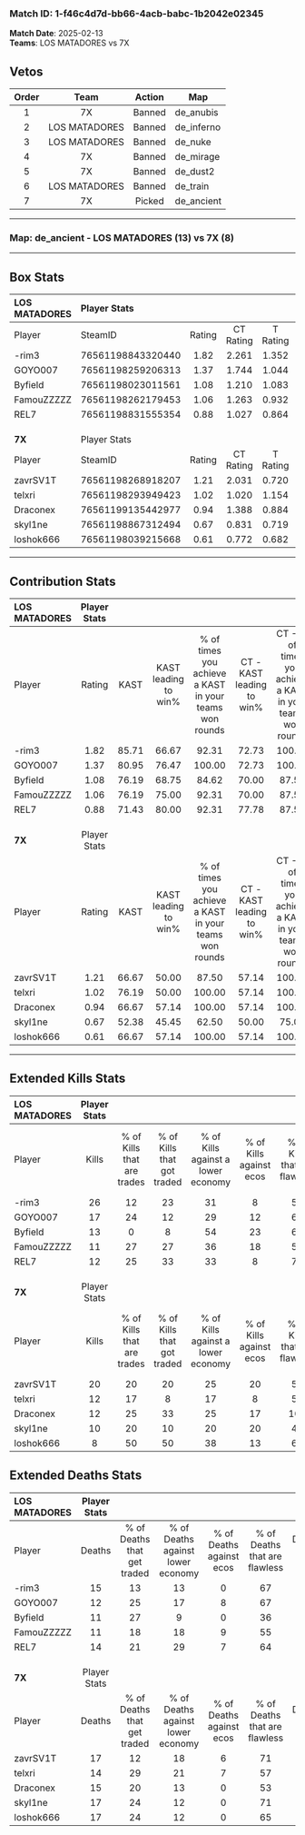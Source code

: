 ### Match ID: 1-f46c4d7d-bb66-4acb-babc-1b2042e02345  
**Match Date**: 2025-02-13  
**Teams**: LOS MATADORES vs 7X  

## Vetos  

| Order | Team | Action | Map |
| :---: | :--: | :----: | --- |
| 1 | 7X | Banned | de_anubis |
| 2 | LOS MATADORES | Banned | de_inferno |
| 3 | LOS MATADORES | Banned | de_nuke |
| 4 | 7X | Banned | de_mirage |
| 5 | 7X | Banned | de_dust2 |
| 6 | LOS MATADORES | Banned | de_train |
| 7 | 7X | Picked | de_ancient |

---  

### **Map**: de_ancient - LOS MATADORES (13) vs 7X (8)  
---  

## Box Stats  

| **LOS MATADORES** | Player Stats      |        |           |          |       |       |       |         |        |      |     |
| :- | :- | :-: | :-: | :-: | :-: | :-: | :-: | :-: | :-: | :-: | :-: |
| Player            | SteamID           | Rating | CT Rating | T Rating | KAST  |  ADR  | Kills | Assists | Deaths | K/D  | HS% |
| -rim3             | 76561198843320440 |  1.82  |   2.261   |  1.352   | 85.71 | 129.1 |  26   |    6    |   15   | 1.73 | 65  |
| GOYO007           | 76561198259206313 |  1.37  |   1.744   |  1.044   | 80.95 | 88.3  |  17   |    8    |   12   | 1.42 | 47  |
| Byfield           | 76561198023011561 |  1.08  |   1.210   |  1.083   | 76.19 | 61.0  |  13   |    2    |   11   | 1.18 | 38  |
| FamouZZZZZ        | 76561198262179453 |  1.06  |   1.263   |  0.932   | 76.19 | 74.0  |  11   |    6    |   11   | 1.00 | 36  |
| REL7              | 76561198831555354 |  0.88  |   1.027   |  0.864   | 71.43 | 46.9  |  12   |    2    |   14   | 0.86 | 58  |
|                   |                   |        |           |          |       |       |       |         |        |      |     |
|                   |                   |        |           |          |       |       |       |         |        |      |     |
|                   |                   |        |           |          |       |       |       |         |        |      |     |
| **7X**            | Player Stats      |        |           |          |       |       |       |         |        |      |     |
| Player            | SteamID           | Rating | CT Rating | T Rating | KAST  |  ADR  | Kills | Assists | Deaths | K/D  | HS% |
| zavrSV1T          | 76561198268918207 |  1.21  |   2.031   |  0.720   | 66.67 | 84.4  |  20   |    1    |   17   | 1.18 | 50  |
| telxri            | 76561198293949423 |  1.02  |   1.020   |  1.154   | 76.19 | 73.5  |  12   |    6    |   14   | 0.86 | 66  |
| Draconex          | 76561199135442977 |  0.94  |   1.388   |  0.884   | 66.67 | 78.5  |  12   |    6    |   15   | 0.80 | 66  |
| skyl1ne           | 76561198867312494 |  0.67  |   0.831   |  0.719   | 52.38 | 65.0  |  10   |    7    |   17   | 0.59 | 60  |
| loshok666         | 76561198039215668 |  0.61  |   0.772   |  0.682   | 66.67 | 46.2  |   8   |    3    |   17   | 0.47 | 62  |
---  

## Contribution Stats  

| **LOS MATADORES** | Player Stats |       |                      |                                                        |                           |                                                             |                          |                                                            |
| :- | :-: | :-: | :-: | :-: | :-: | :-: | :-: | :-: |
| Player            |    Rating    | KAST  | KAST leading to win% | % of times you achieve a KAST in your teams won rounds | CT - KAST leading to win% | CT - % of times you achieve a KAST in your teams won rounds | T - KAST leading to win% | T - % of times you achieve a KAST in your teams won rounds |
| -rim3             |     1.82     | 85.71 |        66.67         |                         92.31                          |           72.73           |                           100.00                            |          57.14           |                           80.00                            |
| GOYO007           |     1.37     | 80.95 |        76.47         |                         100.00                         |           72.73           |                           100.00                            |          83.33           |                           100.00                           |
| Byfield           |     1.08     | 76.19 |        68.75         |                         84.62                          |           70.00           |                            87.50                            |          66.67           |                           80.00                            |
| FamouZZZZZ        |     1.06     | 76.19 |        75.00         |                         92.31                          |           70.00           |                            87.50                            |          83.33           |                           100.00                           |
| REL7              |     0.88     | 71.43 |        80.00         |                         92.31                          |           77.78           |                            87.50                            |          83.33           |                           100.00                           |
|                   |              |       |                      |                                                        |                           |                                                             |                          |                                                            |
|                   |              |       |                      |                                                        |                           |                                                             |                          |                                                            |
|                   |              |       |                      |                                                        |                           |                                                             |                          |                                                            |
| **7X**            | Player Stats |       |                      |                                                        |                           |                                                             |                          |                                                            |
| Player            |    Rating    | KAST  | KAST leading to win% | % of times you achieve a KAST in your teams won rounds | CT - KAST leading to win% | CT - % of times you achieve a KAST in your teams won rounds | T - KAST leading to win% | T - % of times you achieve a KAST in your teams won rounds |
| zavrSV1T          |     1.21     | 66.67 |        50.00         |                         87.50                          |           57.14           |                           100.00                            |          42.86           |                           75.00                            |
| telxri            |     1.02     | 76.19 |        50.00         |                         100.00                         |           57.14           |                           100.00                            |          44.44           |                           100.00                           |
| Draconex          |     0.94     | 66.67 |        57.14         |                         100.00                         |           57.14           |                           100.00                            |          57.14           |                           100.00                           |
| skyl1ne           |     0.67     | 52.38 |        45.45         |                         62.50                          |           50.00           |                            75.00                            |          40.00           |                           50.00                            |
| loshok666         |     0.61     | 66.67 |        57.14         |                         100.00                         |           57.14           |                           100.00                            |          57.14           |                           100.00                           |
---  

## Extended Kills Stats  

| **LOS MATADORES** | Player Stats |                            |                            |                                    |                         |                              |                                 |                                       |                    |           |
| :- | :-: | :-: | :-: | :-: | :-: | :-: | :-: | :-: | :-: | :-: |
| Player            |    Kills     | % of Kills that are trades | % of Kills that got traded | % of Kills against a lower economy | % of Kills against ecos | % of Kills that are flawless | % of Kills that are close duels | % of Kills that are assisted by flash | Pistol Round Kills | AWP Kills |
| -rim3             |      26      |             12             |             23             |                 31                 |            8            |              58              |                0                |                   4                   |         0          |     1     |
| GOYO007           |      17      |             24             |             12             |                 29                 |           12            |              65              |                0                |                   6                   |         0          |     2     |
| Byfield           |      13      |             0              |             8              |                 54                 |           23            |              62              |                0                |                   8                   |         7          |     0     |
| FamouZZZZZ        |      11      |             27             |             27             |                 36                 |           18            |              55              |                0                |                   0                   |         0          |     2     |
| REL7              |      12      |             25             |             33             |                 33                 |            8            |              75              |                8                |                   0                   |         0          |     2     |
|                   |              |                            |                            |                                    |                         |                              |                                 |                                       |                    |           |
|                   |              |                            |                            |                                    |                         |                              |                                 |                                       |                    |           |
|                   |              |                            |                            |                                    |                         |                              |                                 |                                       |                    |           |
| **7X**            | Player Stats |                            |                            |                                    |                         |                              |                                 |                                       |                    |           |
| Player            |    Kills     | % of Kills that are trades | % of Kills that got traded | % of Kills against a lower economy | % of Kills against ecos | % of Kills that are flawless | % of Kills that are close duels | % of Kills that are assisted by flash | Pistol Round Kills | AWP Kills |
| zavrSV1T          |      20      |             20             |             20             |                 25                 |           20            |              55              |                0                |                  10                   |         2          |     1     |
| telxri            |      12      |             17             |             8              |                 17                 |            8            |              50              |                0                |                   0                   |         0          |     2     |
| Draconex          |      12      |             25             |             33             |                 25                 |           17            |             100              |                8                |                   0                   |         0          |     5     |
| skyl1ne           |      10      |             20             |             10             |                 20                 |           20            |              40              |               10                |                   0                   |         0          |     0     |
| loshok666         |      8       |             50             |             50             |                 38                 |           13            |              63              |               13                |                   0                   |         0          |     0     |
## Extended Deaths Stats  

| **LOS MATADORES** | Player Stats |                             |                                   |                          |                               |                            |                           |               |
| :- | :-: | :-: | :-: | :-: | :-: | :-: | :-: | :-: |
| Player            |    Deaths    | % of Deaths that get traded | % of Deaths against lower economy | % of Deaths against ecos | % of Deaths that are flawless | % of Deaths that are close | % of Deaths while blinded | Deaths to AWP |
| -rim3             |      15      |             13              |                13                 |            0             |              67               |             13             |            13             |       1       |
| GOYO007           |      12      |             25              |                17                 |            8             |              67               |             0              |             0             |       0       |
| Byfield           |      11      |             27              |                 9                 |            0             |              36               |             9              |             0             |       0       |
| FamouZZZZZ        |      11      |             18              |                18                 |            9             |              55               |             0              |             0             |       0       |
| REL7              |      14      |             21              |                29                 |            7             |              64               |             0              |             0             |       1       |
|                   |              |                             |                                   |                          |                               |                            |                           |               |
|                   |              |                             |                                   |                          |                               |                            |                           |               |
|                   |              |                             |                                   |                          |                               |                            |                           |               |
| **7X**            | Player Stats |                             |                                   |                          |                               |                            |                           |               |
| Player            |    Deaths    | % of Deaths that get traded | % of Deaths against lower economy | % of Deaths against ecos | % of Deaths that are flawless | % of Deaths that are close | % of Deaths while blinded | Deaths to AWP |
| zavrSV1T          |      17      |             12              |                18                 |            6             |              71               |             0              |             0             |       1       |
| telxri            |      14      |             29              |                21                 |            7             |              57               |             0              |             0             |       3       |
| Draconex          |      15      |             20              |                13                 |            0             |              53               |             0              |             7             |       0       |
| skyl1ne           |      17      |             24              |                12                 |            0             |              71               |             0              |             6             |       1       |
| loshok666         |      17      |             24              |                12                 |            0             |              65               |             6              |             6             |       2       |
